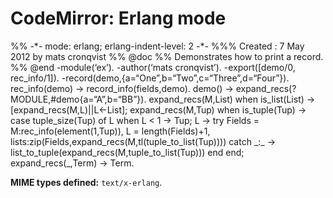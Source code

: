 CodeMirror: Erlang mode
=======================

%% -\*- mode: erlang; erlang-indent-level: 2 -\*- %%% Created : 7 May 2012 by mats cronqvist %% <span class="citation" data-cites="doc">@doc</span> %% Demonstrates how to print a record. %% <span class="citation" data-cites="end">@end</span> -module(‘ex’). -author(‘mats cronqvist’). -export(\[demo/0, rec\_info/1\]). -record(demo,{a=“One”,b=“Two”,c=“Three”,d=“Four”}). rec\_info(demo) -&gt; record\_info(fields,demo). demo() -&gt; expand\_recs(?MODULE,\#demo{a=“A”,b=“BB”}). expand\_recs(M,List) when is\_list(List) -&gt; \[expand\_recs(M,L)||L&lt;-List\]; expand\_recs(M,Tup) when is\_tuple(Tup) -&gt; case tuple\_size(Tup) of L when L &lt; 1 -&gt; Tup; L -&gt; try Fields = M:rec\_info(element(1,Tup)), L = length(Fields)+1, lists:zip(Fields,expand\_recs(M,tl(tuple\_to\_list(Tup)))) catch \_:\_ -&gt; list\_to\_tuple(expand\_recs(M,tuple\_to\_list(Tup))) end end; expand\_recs(\_,Term) -&gt; Term.

**MIME types defined:** `text/x-erlang`.
